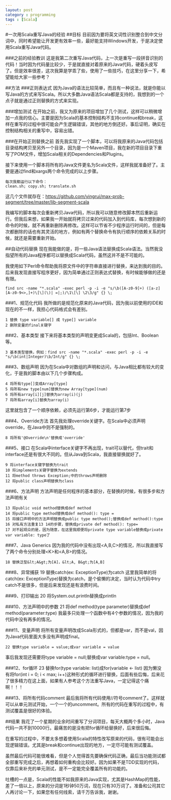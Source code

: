 ```yaml
---
layout: post
category : programming
tags : [Scala]
---
```


#一次用Scala重写Java的经验
##目标
目前因为要将英文词性识别整合到中文分词中，同时希望能让开发更有效率一些，最好能支持Windows开发，于是决定使用Scala重写Java代码。

###之前的经验教训
这是我第二次重写Java代码，上一次是重写一段拼音识别的代码！当时因为代码量比较少，于是就直接对着原来的Java代码，硬着头皮写了。但是效率很差，这次我算是学乖了些，使用了一些技巧，在这里分享一下，希望能给大家一些参考？

##方法
###正则表达式
因为Java的语法比较简单，而且有一种说法，就是你能以写Java的方式来写Scala。所以大多数Java语法Scala都是支持的，我想到的一个点子就是通过正则替换的方式来实现。

###增加测试
在开始之前，我又为原来的项目增加了几个测试，这样可以稍微增加一点我的信心。主要是因为Scala的基本控制结构不支持continue和break，这样在重写的过程中很可能会产生逻辑错误，其他的地方倒还好。事后证明，确实在控制结构相关的重写中，容易出错。

###在开始正则替换之前
首先我实现了一个脚本，可以将我原来的Java代码包括目录结构拷贝至另外一个目录，因为是一个Maven项目，我在新的项目目录下重写了POM文件，增加Scala相关的Dependencies和Plugins。

接下来使用一个脚本将所有的Java文件更名为Scala文件，这样我就准备好了。主要是通过find和xargs两个命令完成的以上步骤。

	每次我都运行以下命令：
	clean.sh; copy.sh; translate.sh
这几个文件就存在：<https://github.com/yingrui/max-prob-segment/tree/master/lib-segment-scala>

我编写的脚本每次会重新拷贝Java代码，所以我可以随意修改脚本然后重新运行。但我后来想，如果我一开始就将拷贝过来的代码加入到代码库，每次想到新的命令的时候，就不再重新删除再修改。这样可以节省不少程序运行时间的，但是每次都删除的话也有其灵活的地方，例如有两个替换命令有执行顺序的依赖关系的时候，就还是需要重新开始。

##自动代码替换
现在我能做的是，将一些Java语法替换成Scala语法。当然我没指望所有的Java程序都可以替换成Scala代码，虽然这并不是不可能的。

我使用如下Perl命令帮助我将原文件中的字符串直接进行替换，来达到我的目的。后来我发现直接写程序更好，因为简单通过正则表达式替换，有时候能够做的还是有限。
	
	find src -name "*.scala" -exec perl -p -i -e "s/\b([A-z0-9]+) ([a-z][A-z0-9<>,]+)\[\](\)| =|;)/\1\[\] \2\3/g" {} \;

###1、规范化代码
我所做的是规范化原来的Java代码，因为我以前使用的IDE和现在的不一样，我担心代码格式会有差别。
	
	1 替换 type variable[] 成 type[] variable
	2 删除变量的final关键字

###2、基本类型
接下来将基本类型的声明变更成Scala的，包括Int、Boolean等。
	
	3 基本类型替换，例如：find src -name "*.scala" -exec perl -p -i -e "s/\b(int|Integer)\b/Int/g" {} \;

###3、数组声明
因为在Scala中对数组的声明和访问，与Java相比都有较大的变化，于是我的脚本由以下几个步骤构成。

	4 将所有type[]变成Array[type]
	5 将所有new type[num]替换为new Array[type](num)
	6 将所有array[i][j]替换为array(i)(j)
	7 将所有array[i]替换为array(i)
这里就包含了一个顺序依赖，必须先运行第6步，才能运行第7步

###4、Override方法
首先我处理override关键字。在Scala中必须声明override，在Java中则不是强制的。
	
	8 将所有'@Override\n'替换成'override'
###5、接口
在Scala中interface关键字不再出现，trait可以替代，但trait和interface还是有很大不同的。但从Java到Scala，我直接替换就好了。

	9 将interface关键字替换为trait
	10 将implements关键字替换为extends
	11 将method throws Exception;中的throws声明删除
	12 将public class声明替换为class
###6、方法声明
方法声明是任何程序的基本部分，在替换的时候，有很多步和方法声明有关
	
	13 将public void method替换成def method
	14 将public type method替换成def method(): type =
	15 将接口声明中的方法声明替换成public type method();替换成def method():type
	16 对私有方法重复13 14的步骤，替换成private def method(): type=
	17 对不起观众的是，因为随意，在这里我顺便将private type variable替换成private var variable: type了

###7、Java Generics
因为我的代码中没有出现&lt;A,B,C&gt;的情况，所以我直接写了两个命令分别处理&lt;K&gt;和&lt;A,B&gt;的情况。

	18 替换泛型&lt;A&gt;为[A]，&lt;A, B&gt;为[A,B]

###8、异常捕获
	19 替换catch(ex: ExceptionType)为catch
这里我简单的将catch(ex: ExceptionType)替换为catch，是个偷懒的决定，当时认为代码中try catch不是很多，但是后来发现还是有浪费时间。

###9、打印输出
	20 将System.out.println替换成println

###10、方法声明中的参数
	21 将def method(type parameter)替换成def method(parameter:type)
我最多只处理一个函数中有4个参数的情况，因为我的代码中没有再多的情况。

###11、变量声明
将所有变量声明改成Scala形式的，但都是var，而不是val，因为Java代码里面大多没有声明成final。
	
	22 替换type variable = value;成var variable = value
事后我发现还需要将type variable = null;替换成var variable:type = null。

###12、for循环
	23 替换for(type variable: list)成for(variable <- list)
因为懒没有将for(int i = 0; i < max; i++)这种形式的循环进行替换，后面有些后悔，后来花了很多精力在这上面，如果有人参考这个方法重写Java，一定记得这个痛啊！！！

###13、将所有代码comment
最后我将所有代码使用//符号comment了。这样就可以从单元测试开始，一个一个的uncomment。所有的代码在重写的过程中，有测试覆盖是很好的体验。

##结果
我花了一个星期的业余时间重写了分词项目，每天大概两个多小时，Java代码一共不到10000行。最痛苦的是没有把for循环给替换好，后来很后悔。

在重写的过程中，不要太多想着使用Scala的特性改写原来的代码，很有可能会出现逻辑错误。尤其是break和continue出现的地方，一定尽可能有测试覆盖。

虽然最后代码可能很难看，但是个人觉得首先要确保代码正确，最后当功能测试都全部重写完成之后，再想着如何重构会比较好。因为如果不是TDD实现的代码，仅靠后来补充的单元测试，是不一定能完全覆盖所有的功能的。

吐槽的一点是，Scala的性能不如我原来的Java实现，尤其是HashMap的性能，差了一倍以上，原来的分词是1秒钟50万词，现在只有30万词了。准备和公司其它人再讨论一下，如果您有任何线索，请千万告诉我，谢谢。